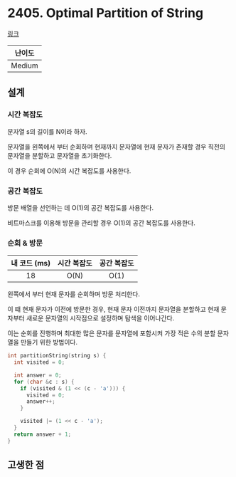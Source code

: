 # 2405. Optimal Partition of String

[링크](https://leetcode.com/problems/optimal-partition-of-string/description/)

| 난이도 |
| :----: |
| Medium |

## 설계

### 시간 복잡도

문자열 s의 길이를 N이라 하자.

문자열을 왼쪽에서 부터 순회하며 현재까지 문자열에 현재 문자가 존재할 경우 직전의 문자열을 분할하고 문자열을 초기화한다.

이 경우 순회에 O(N)의 시간 복잡도를 사용한다.

### 공간 복잡도

방문 배열을 선언하는 데 O(1)의 공간 복잡도를 사용한다.

비트마스크를 이용해 방문을 관리할 경우 O(1)의 공간 복잡도를 사용한다.

### 순회 & 방문

| 내 코드 (ms) | 시간 복잡도 | 공간 복잡도 |
| :----------: | :---------: | :---------: |
|      18      |    O(N)     |    O(1)     |

왼쪽에서 부터 현재 문자를 순회하며 방문 처리한다.

이 떄 현재 문자가 이전에 방문한 경우, 현재 문자 이전까지 문자열을 분할하고 현재 문자부터 새로운 문자열의 시작점으로 설정하며 탐색을 이어나간다.

이는 순회를 진행하며 최대한 많은 문자를 문자열에 포함시켜 가장 적은 수의 분할 문자열을 만들기 위한 방법이다.

```cpp
int partitionString(string s) {
  int visited = 0;

  int answer = 0;
  for (char &c : s) {
    if (visited & (1 << (c - 'a'))) {
      visited = 0;
      answer++;
    }

    visited |= (1 << c - 'a');
  }
  return answer + 1;
}
```

## 고생한 점
